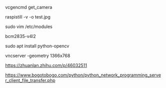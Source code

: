  vcgencmd get_camera
 
 raspistill -v -o test.jpg
 
 
 sudo vim /etc/modules
 
 bcm2835-v4l2
 
 sudo apt install python-opencv
 
 vncserver -geometry 1366x768

https://zhuanlan.zhihu.com/p/46032511

https://www.bogotobogo.com/python/python_network_programming_server_client_file_transfer.php
